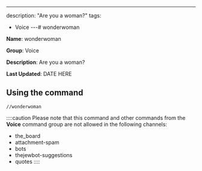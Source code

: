 ---
description: "Are you a woman?"
tags:
  - Voice
---# wonderwoman

**Name**: wonderwoman

**Group**: Voice

**Description**: Are you a woman?

**Last Updated**: DATE HERE

## Using the command

    //wonderwoman

::::caution Please note that this command and other commands from the **Voice** command group are not allowed in the following channels:
- the_board
- attachment-spam
- bots
- thejewbot-suggestions
- quotes
::::
